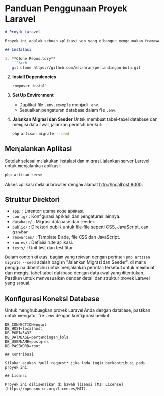 # Panduan Penggunaan Proyek Laravel

```markdown
# Proyek Laravel

Proyek ini adalah sebuah aplikasi web yang dibangun menggunakan framework Laravel.

## Instalasi

1. **Clone Repository**
   ```bash
   git clone https://github.com/mszahran/pertandingan-bola.git
   ```

2. **Install Dependencies**
   ```bash
   composer install
   ```

3. **Set Up Environment**
    - Duplikat file `.env.example` menjadi `.env`.
    - Sesuaikan pengaturan database dalam file `.env`.

4. **Jalankan Migrasi dan Seeder**
   Untuk membuat tabel-tabel database dan mengisi data awal, jalankan perintah berikut:
   ```bash
   php artisan migrate --seed
   ```

## Menjalankan Aplikasi

Setelah selesai melakukan instalasi dan migrasi, jalankan server Laravel untuk menjalankan aplikasi:

```bash
php artisan serve
```

Akses aplikasi melalui browser dengan alamat [http://localhost:8000](http://localhost:8000).

## Struktur Direktori

- `app/` : Direktori utama kode aplikasi.
- `config/` : Konfigurasi aplikasi dan pengaturan lainnya.
- `database/` : Migrasi database dan seeder.
- `public/` : Direktori publik untuk file-file seperti CSS, JavaScript, dan gambar.
- `resources/` : Template Blade, file CSS dan JavaScript.
- `routes/` : Definisi rute aplikasi.
- `tests/` : Unit test dan test fitur.

Dalam contoh di atas, bagian yang relevan dengan perintah `php artisan migrate --seed` adalah bagian "Jalankan Migrasi dan Seeder", di mana pengguna diberitahu untuk menjalankan perintah tersebut untuk membuat dan mengisi tabel-tabel database dengan data awal yang ditentukan. Pastikan untuk menyesuaikan dengan detail dan struktur proyek Laravel yang sesuai.

## Konfigurasi Koneksi Database

Untuk menghubungkan proyek Laravel Anda dengan database, pastikan untuk mengatur file `.env` dengan konfigurasi berikut:


```dotenv
DB_CONNECTION=pgsql
DB_HOST=localhost
DB_PORT=5432
DB_DATABASE=pertandingan_bola
DB_USERNAME=postgres
DB_PASSWORD=root

## Kontribusi

Silakan ajukan *pull request* jika Anda ingin berkontribusi pada proyek ini.

## Lisensi

Proyek ini dilisensikan di bawah lisensi [MIT License](https://opensource.org/licenses/MIT).
